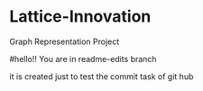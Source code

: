 # Lattice-Innovation
Graph Representation Project

#hello!! You are in readme-edits branch

it is created just to test the commit task of git hub
